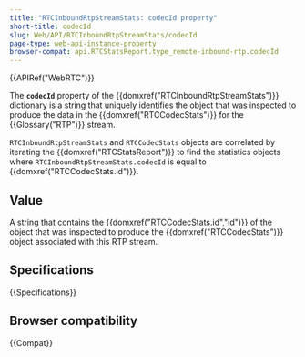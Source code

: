 ```yaml
---
title: "RTCInboundRtpStreamStats: codecId property"
short-title: codecId
slug: Web/API/RTCInboundRtpStreamStats/codecId
page-type: web-api-instance-property
browser-compat: api.RTCStatsReport.type_remote-inbound-rtp.codecId
---
```


{{APIRef("WebRTC")}}

The **`codecId`** property of the {{domxref("RTCInboundRtpStreamStats")}} dictionary is a string that uniquely identifies the object that was inspected to produce the data in the {{domxref("RTCCodecStats")}} for the {{Glossary("RTP")}} stream.

`RTCInboundRtpStreamStats` and `RTCCodecStats` objects are correlated by iterating the {{domxref("RTCStatsReport")}} to find the statistics objects where `RTCInboundRtpStreamStats.codecId` is equal to {{domxref("RTCCodecStats.id")}}.

## Value

A string that contains the {{domxref("RTCCodecStats.id","id")}} of the object that was inspected to produce the {{domxref("RTCCodecStats")}} object associated with this RTP stream.

## Specifications

{{Specifications}}

## Browser compatibility

{{Compat}}

